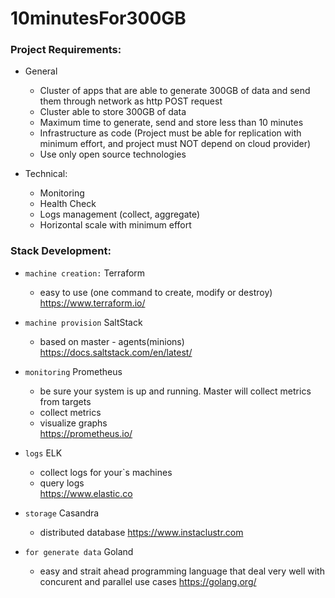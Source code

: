 #  10minutesFor300GB

### Project Requirements:   
- General
    - Cluster of apps that are able to generate 300GB of data and send them through network as http POST request 
    - Cluster able to store 300GB of data
    - Maximum time to generate, send and store less than 10 minutes
    - Infrastructure as code (Project must be able for replication with minimum effort, and project must NOT depend on cloud provider)
    - Use only open source technologies
    
- Technical:
    - Monitoring  
    - Health Check
    - Logs management (collect, aggregate)
    - Horizontal scale with minimum effort    
    
### Stack Development:
- ```machine creation:``` Terraform   
    - easy to use (one command to create, modify or destroy)    
    https://www.terraform.io/
    
- ```machine provision``` SaltStack
    - based on master - agents(minions)   
    https://docs.saltstack.com/en/latest/
    
- ```monitoring``` Prometheus
    - be sure your system is up and running. Master will collect metrics from targets
    - collect metrics
    - visualize graphs  
    https://prometheus.io/    
    
- ```logs``` ELK
    - collect logs for your`s machines
    - query logs  
    https://www.elastic.co
    
- ```storage``` Casandra
    - distributed database
    https://www.instaclustr.com        
    
- ```for generate data``` Goland
    - easy and strait ahead programming language that deal very well with concurent and parallel use cases
    https://golang.org/
    
         
    

 